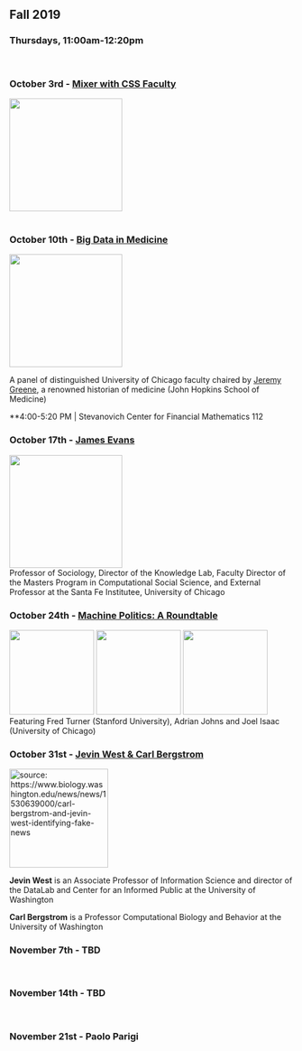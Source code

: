 
## Fall 2019

### Thursdays, 11:00am-12:20pm
<br>

### October 3rd - [Mixer with CSS Faculty](https://github.com/uchicago-computation-workshop/fall2019mixer)

<div><img src="https://avatars3.githubusercontent.com/u/32048906?s=200&v=4" width="200" height="200"></div>

<br>

### October 10th  - [Big Data in Medicine](https://github.com/uchicago-computation-workshop/Fall2019/tree/master/10-10_Big%20Data%20In%20Medicine)

<div><img src="https://www.hopkinshistoryofmedicine.org/sites/default/files/userfiles/14/20140521-10663-2.jpeg" height="200"></div>

A panel of distinguished University of Chicago faculty chaired by [Jeremy Greene](https://www.hopkinshistoryofmedicine.org/content/jeremy-greene), a renowned historian of medicine (John Hopkins School of Medicine)

**4:00-5:20 PM | Stevanovich Center for Financial Mathematics 112
<br>

### October 17th  - [James Evans](https://github.com/uchicago-computation-workshop/Fall2019/tree/master/10-17_Evans)
<div><img src="https://sociology.uchicago.edu/sites/sociology.uchicago.edu/files/styles/columnwidth-wider/public/uploads/images/1%20%284%29.jpg?itok=b1wuZWzi" height="200"></div>
Professor of Sociology, Director of the Knowledge Lab, Faculty Director of the Masters Program in Computational Social Science, and External Professor at the Santa Fe Institutee, University of Chicago
<br>

### October 24th  - [Machine Politics: A Roundtable](https://github.com/uchicago-computation-workshop/Fall2019/tree/master/10-24_Turner)
<div><img src="http://fredturner.stanford.edu/wp-content/uploads/Fred-Turner-200-DPI-3-by-3.jpg" height="150">  <img src="https://history.uchicago.edu/sites/history.uchicago.edu/files/styles/columnwidth-wider/public/uploads/images/2017_Adrian_Johns.jpg?itok=87LRsSBF" height="150">  <img src="https://socialthought.uchicago.edu/sites/socialthought.uchicago.edu/files/styles/columnwidth-wider/public/uploads/images/Joel%20Isaac.jpg?itok=qril9N3T" height="150"></div>
Featuring Fred Turner (Stanford University), Adrian Johns and Joel Isaac (University of Chicago)
<br>


### October 31st  - [Jevin West \& Carl Bergstrom](https://github.com/uchicago-computation-workshop/Fall2019/tree/master/10-31_West%26Bergstrom)
<div><img src="https://www.biology.washington.edu/sites/default/files/news/bs1440.jpg" height="175" title = "source: https://www.biology.washington.edu/news/news/1530639000/carl-bergstrom-and-jevin-west-identifying-fake-news"> <br>

**Jevin West** is an Associate Professor of Information Science and director of the DataLab and Center for an Informed Public at the University of Washington

**Carl Bergstrom** is a Professor Computational Biology and Behavior at the University of Washington



### November 7th  - TBD
<br>

### November 14th  - TBD
<br>

### November 21st  - Paolo Parigi
<br>
